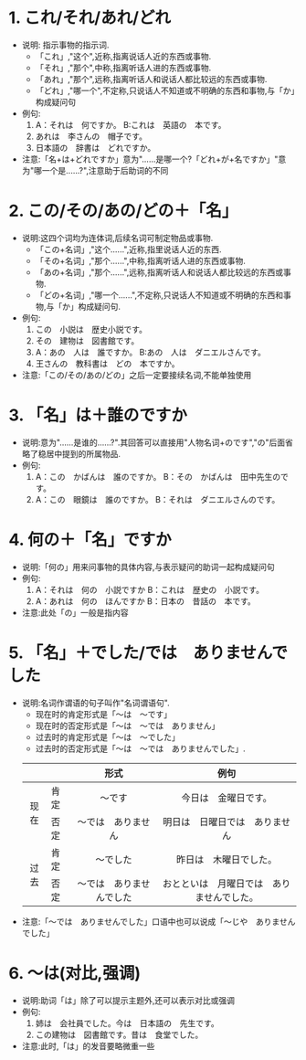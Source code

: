 # 1. これ/それ/あれ/どれ
  - 说明: 指示事物的指示词.
     - 「これ」,"这个",近称,指离说话人近的东西或事物.
     - 「それ」,"那个",中称,指离听话人进的东西或事物.
     - 「あれ」,"那个",远称,指离听话人和说话人都比较远的东西或事物.
     - 「どれ」,"哪一个",不定称,只说话人不知道或不明确的东西和事物,与「か」构成疑问句
  - 例句:
     1. A：それは　何ですか。 B:これは　英語の　本です。
     2. あれは　李さんの　帽子です。
     3. 日本語の　辞書は　どれですか。
  - 注意:「名+は+どれですか」意为"......是哪一个?「どれ+が+名ですか」"意为"哪一个是......?",注意助于后助词的不同

# 2. この/その/あの/どの＋「名」
  - 说明:这四个词均为连体词,后续名词可制定物品或事物.
     - 「この+名词」,"这个......",近称,指里说话人近的东西.
     - 「その+名词」,"那个......",中称,指离听话人进的东西或事物.
     - 「あの+名词」,"那个......",远称,指离听话人和说话人都比较远的东西或事物.
     - 「どの+名词」,"哪一个......",不定称,只说话人不知道或不明确的东西和事物,与「か」构成疑问句.
  - 例句:
     1. この　小説は　歴史小説です。
     2. その　建物は　図書館です。
     3. A：あの　人は　誰ですか。 B:あの　人は　ダニエルさんです。
     4. 王さんの　教科書は　どの　本ですか。     
  - 注意:「この/その/あの/どの」之后一定要接续名词,不能单独使用

# 3. 「名」は＋誰のですか
  - 说明:意为"......是谁的......?".其回答可以直接用"人物名词+のです","の"后面省略了稳居中提到的所属物品.
  - 例句:
     1. A：この　かばんは　誰のですか。 B：その　かばんは　田中先生のです。
     2. A：この　眼鏡は　誰のですか。 B：それは　ダニエルさんのです。

# 4. 何の＋「名」ですか
  - 说明:「何の」用来问事物的具体内容,与表示疑问的助词一起构成疑问句
  - 例句:
     1. A：それは　何の　小説ですか B：これは　歴史の　小説です。
     2. A：あれは　何の　ほんですか B：日本の　昔話の　本です。
  - 注意:此处「の」一般是指内容

# 5. 「名」＋でした/では　ありませんでした
  - 说明:名词作谓语的句子叫作"名词谓语句".
     - 现在时的肯定形式是「～は　～です」
     - 现在时的否定形式是「～は　～では　ありません」
     - 过去时的肯定形式是「～は　～でした」
     - 过去时的否定形式是「～は　～では　ありませんでした」.
     <table>
     <thead>
     <tr>
     	<th align="center" colspan="2"></th>
     	<th align="center">形式</th>
     	<th align="center">例句</th>
     </tr>
     </thead>
     <tbody>
     <tr>
     	<td align="center" rowspan="2">现在</td>
     	<td>肯定</td>
     	<td align="center">～です</td>
     	<td align="center">今日は　金曜日です。</td>
     </tr>
     <tr>
     	<td>否定</td>
     	<td align="center">～では　ありません</td>
     	<td align="center">明日は　日曜日では　ありません</td>
     </tr>
     <tr>
     	<td align="center" rowspan="2">过去</td>
     	<td>肯定</td>
     	<td align="center">～でした</td>
     	<td align="center">昨日は　木曜日でした。</td>
     </tr>
     <tr>
     	<td>否定</td>
     	<td align="center">～では　ありませんでした</td>
     	<td align="center">おとといは　月曜日では　ありませんでした。</td>
     </tr>
     </tbody>
     </table>
  - 注意:「～では　ありませんでした」口语中也可以说成「～じや　ありませんでした」

# 6. ～は(对比,强调)
  - 说明:助词「は」除了可以提示主题外,还可以表示对比或强调
  - 例句:
     1. 姉は　会社員でした。今は　日本語の　先生です。
     2. この建物は　図書館です。昔は　食堂でした。 
  - 注意:此时,「は」的发音要略微重一些